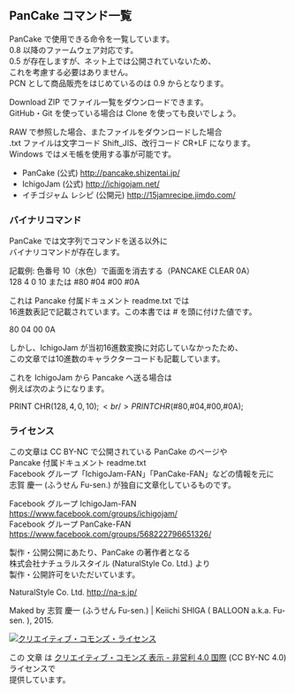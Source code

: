 ## PanCake コマンド一覧

PanCake で使用できる命令を一覧しています。<br />
0.8 以降のファームウェア対応です。<br />
0.5 が存在しますが、ネット上では公開されていないため、<br />
これを考慮する必要はありません。<br />
PCN として商品販売をはじめているのは 0.9 からとなります。

Download ZIP でファイル一覧をダウンロードできます。<br />
GitHub・Git を使っている場合は Clone を使っても良いでしょう。

RAW で参照した場合、またファイルをダウンロードした場合<br />
.txt ファイルは文字コード Shift_JIS、改行コード CR+LF になります。<br />
Windows ではメモ帳を使用する事が可能です。

* PanCake (公式) http://pancake.shizentai.jp/
* IchigoJam (公式) http://ichigojam.net/
* イチゴジャム レシピ (公開元) http://15jamrecipe.jimdo.com/


### バイナリコマンド

PanCake では文字列でコマンドを送る以外に<br />
バイナリコマンドが存在します。

記載例: 色番号 10（水色）で画面を消去する（PANCAKE CLEAR 0A）<br />
128 4 0 10 または #80 #04 #00 #0A

これは Pancake 付属ドキュメント readme.txt では<br />
16進数表記で記載されています。この本書では # を頭に付けた値です。

80 04 00 0A

しかし、IchigoJam が当初16進数変換に対応していなかったため、<br />
この文章では10進数のキャラクターコードも記載しています。

これを IchigoJam から Pancake へ送る場合は<br />
例えば次のようになります。

PRINT CHR$(128,4,0,10);<br />
PRINT CHR$(#80,#04,#00,#0A);


### ライセンス

この文章は CC BY-NC で公開されている PanCake のページや<br />
Pancake 付属ドキュメント readme.txt<br />
Facebook グループ「IchigoJam-FAN」「PanCake-FAN」などの情報を元に<br />
志賀 慶一 (ふうせん Fu-sen.) が独自に文章化しているものです。

Facebook グループ IchigoJam-FAN<br />
https://www.facebook.com/groups/ichigojam/<br />
Facebook グループ PanCake-FAN<br />
https://www.facebook.com/groups/568222796651326/<br />

製作・公開公開にあたり、PanCake の著作者となる<br />
株式会社ナチュラルスタイル (NaturalStyle Co. Ltd.) より<br />
製作・公開許可をいただいています。

NaturalStyle Co. Ltd. http://na-s.jp/

Maked by 志賀 慶一 (ふうせん Fu-sen.) | Keiichi SHIGA ( BALLOON a.k.a. Fu-sen. ), 2015.

<a rel="license" href="http://creativecommons.org/licenses/by-nc/4.0/"><img alt="クリエイティブ・コモンズ・ライセンス" style="border-width:0" src="https://i.creativecommons.org/l/by-nc/4.0/80x15.png" /></a>

この 文章 は <a rel="license" href="http://creativecommons.org/licenses/by-nc/4.0/">クリエイティブ・コモンズ 表示 - 非営利 4.0 国際</a> (CC BY-NC 4.0) ライセンスで<br />
提供しています。
